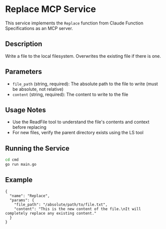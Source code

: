# Replace MCP Service

This service implements the `Replace` function from Claude Function Specifications as an MCP server.

## Description

Write a file to the local filesystem. Overwrites the existing file if there is one.

## Parameters

- `file_path` (string, required): The absolute path to the file to write (must be absolute, not relative)
- `content` (string, required): The content to write to the file

## Usage Notes

- Use the ReadFile tool to understand the file's contents and context before replacing
- For new files, verify the parent directory exists using the LS tool

## Running the Service

```bash
cd cmd
go run main.go
```

## Example

```
{
  "name": "Replace",
  "params": {
    "file_path": "/absolute/path/to/file.txt",
    "content": "This is the new content of the file.\nIt will completely replace any existing content."
  }
}
```